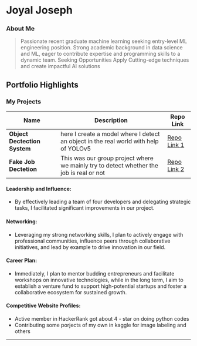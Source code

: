 # Joyal Joseph

### About Me

> Passionate recent graduate machine learning seeking entry-level ML engineering position. Strong academic background in data science and ML, eager to contribute expertise and programming skills to a dynamic team. Seeking Opportunities Apply Cutting-edge techniques and create impactful AI solutions



## Portfolio Highlights

### My Projects

| Name                          | Description                                                                                   |  Repo Link                                                                            |
|-------------------------------|-----------------------------------------------------------------------------------------------|---------------------------------------------------------------------------------------|
| **Object Dectection System**  | here I create a model where I detect an object in the real world with help of YOLOv5          | [Repo Link 1](https://github.com/J0YA1/CodeClauseInternship_Object_Detection_System) |
| **Fake Job Dectetion**        | This was our group project where we mainly try to detect whether the job is real or not       | [Repo Link 2](https://github.com/mdmejar/Real-Fake-job-prediction)                  |

#### Leadership and Influence:

- By effectively leading a team of four developers and delegating strategic tasks, I facilitated significant improvements in our project.

#### Networking:

- Leveraging my strong networking skills, I plan to actively engage with professional communities, influence peers through collaborative initiatives, and lead by example to drive innovation in our field.

#### Career Plan:

- Immediately, I plan to mentor budding entrepreneurs and facilitate workshops on innovative technologies, while in the long term, I aim to establish a venture fund to support high-potential startups and foster a collaborative ecosystem for sustained growth.

#### Competitive Website Profiles:

- Active member in HackerRank got about 4 - star on doing python codes
- Contributing some porjects of my own in kaggle for image labeling and others




---
